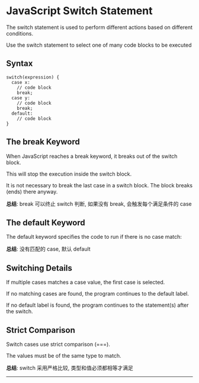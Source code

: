 # JavaScript Switch Statement

The switch statement is used to perform different actions based on different conditions.

Use the switch statement to select one of many code blocks to be executed

## Syntax 

```
switch(expression) {
  case x:
    // code block
    break;
  case y:
    // code block
    break;
  default:
    // code block
}
```

## The break Keyword

When JavaScript reaches a break keyword, it breaks out of the switch block.

This will stop the execution inside the switch block.

It is not necessary to break the last case in a switch block. The block breaks (ends) there anyway.

**总结**: break 可以终止 switch 判断, 如果没有 break, 会触发每个满足条件的 case


## The default Keyword

The default keyword specifies the code to run if there is no case match:

**总结**: 没有匹配的 case, 默认 default 

## Switching Details

If multiple cases matches a case value, the first case is selected.

If no matching cases are found, the program continues to the default label.

If no default label is found, the program continues to the statement(s) after the switch.

## Strict Comparison

Switch cases use strict comparison (===).

The values must be of the same type to match.

**总结**: switch 采用严格比较, 类型和值必须都相等才满足


---

# 
